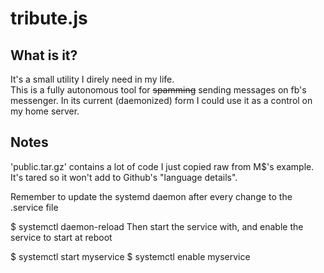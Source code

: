 # tribute.js
## What is it?
It's a small utility I direly need in my life.  
This is a fully autonomous tool for ~~spamming~~ sending messages on fb's messenger.
In its current (daemonized) form I could use it as a control on my home server.

## Notes
'public.tar.gz' contains a lot of code I just copied raw from M$'s example.
It's tared so it won't add to Github's "language details".

Remember to update the systemd daemon after every change to the .service file

$ systemctl daemon-reload
Then start the service with, and enable the service to start at reboot

$ systemctl start myservice
$ systemctl enable myservice
